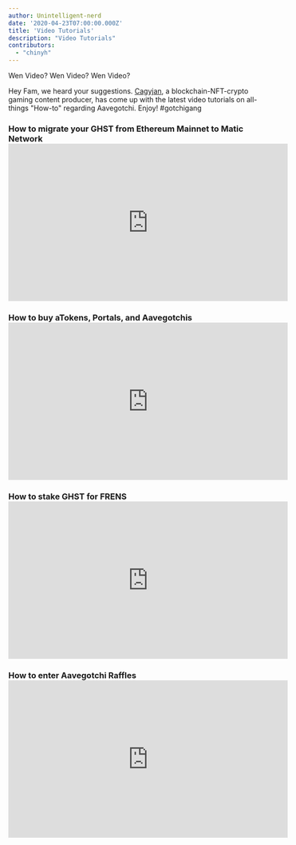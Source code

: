 ```yaml
---
author: Unintelligent-nerd
date: '2020-04-23T07:00:00.000Z'
title: 'Video Tutorials'
description: "Video Tutorials"
contributors:
  - "chinyh"
---
```


Wen Video? Wen Video? Wen Video?

Hey Fam, we heard your suggestions. [Cagyjan](https://www.youtube.com/c/CAGYJAN/about), a blockchain-NFT-crypto gaming content producer, has come up with the latest video tutorials on all-things "How-to" regarding Aavegotchi. Enjoy! #gotchigang

### How to migrate your GHST from Ethereum Mainnet to Matic Network <iframe width="560" height="315" src="https://www.youtube.com/embed/7H22_refiQM" frameborder="0" allow="accelerometer; autoplay; clipboard-write; encrypted-media; gyroscope; picture-in-picture" allowfullscreen mark="crwd-mark"></iframe>

### How to buy aTokens, Portals, and Aavegotchis <iframe width="560" height="315" src="https://www.youtube.com/embed/Un9BTNzNS7c" frameborder="0" allow="accelerometer; autoplay; clipboard-write; encrypted-media; gyroscope; picture-in-picture" allowfullscreen mark="crwd-mark"></iframe>

### How to stake GHST for FRENS <iframe width="560" height="315" src="https://www.youtube.com/embed/ZIs06EqGE-U" frameborder="0" allow="accelerometer; autoplay; clipboard-write; encrypted-media; gyroscope; picture-in-picture" allowfullscreen mark="crwd-mark"></iframe>

### How to enter Aavegotchi Raffles <iframe width="560" height="315" src="https://www.youtube.com/embed/gRfdL_0_ArA" frameborder="0" allow="accelerometer; autoplay; clipboard-write; encrypted-media; gyroscope; picture-in-picture" allowfullscreen mark="crwd-mark"></iframe>